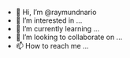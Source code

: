 - 👋 Hi, I’m @raymundnario
- 👀 I’m interested in ...
- 🌱 I’m currently learning ...
- 💞️ I’m looking to collaborate on ...
- 📫 How to reach me ...

<!---
raymundnario/raymundnario is a ✨ special ✨ repository because its `README.md` (this file) appears on your GitHub profile.
You can click the Preview link to take a look at your changes.
--->
